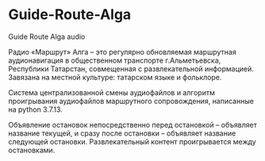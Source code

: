 # Guide-Route-Alga
Guide Route Alga audio

Радио «Маршрут» Алга – это регулярно обновляемая маршрутная аудионавигация в общественном транспорте г.Альметьевска, Республики Татарстан, совмещенная с развлекательной информацией. 
Завязана на местной культуре: татарском языке и фольклоре.

Система централизованной смены аудиофайлов и алгоритм проигрывания аудиофайлов маршрутного сопровождения, написанные на python 3.7.13.  

Объявление остановок непосредственно перед остановкой – объявляет название текущей, и сразу после остановки – объявляет название следующей остановки. 
Развлекательный контент проигрывается между остановками.
